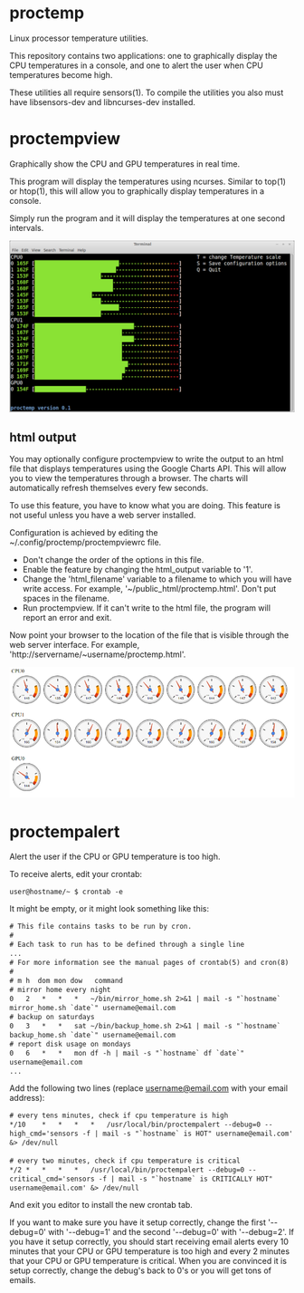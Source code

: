 proctemp
========

Linux processor temperature utilities.

This repository contains two applications: one to graphically display the CPU
temperatures in a console, and one to alert the user when CPU temperatures
become high.

These utilities all require sensors(1).  To compile the utilities you also must
have libsensors-dev and libncurses-dev installed.

proctempview
============

Graphically show the CPU and GPU temperatures in real time.

This program will display the temperatures using ncurses.  Similar to top(1) or
htop(1), this will allow you to graphically display temperatures in a console.

Simply run the program and it will display the temperatures at one second
intervals.

![proctempview example image](https://github.com/jeffsp/proctemp/raw/master/proctempview_example.png "proctempview example")

html output
-----------

You may optionally configure proctempview to write the output to an html file
that displays temperatures using the Google Charts API.  This will allow you to
view the temperatures through a browser.  The charts will automatically refresh
themselves every few seconds.

To use this feature, you have to know what you are doing.  This feature is not
useful unless you have a web server installed.

Configuration is achieved by editing the ~/.config/proctemp/proctempviewrc file.

- Don't change the order of the options in this file.
- Enable the feature by changing the html\_output variable to '1'.
- Change the 'html\_filename' variable to a filename to which you will have
  write access.  For example, '~/public\_html/proctemp.html'.  Don't put
  spaces in the filename.
- Run proctempview.  If it can't write to the html file, the program will
  report an error and exit.

Now point your browser to the location of the file that is visible through the web
server interface.  For example, 'http://servername/~username/proctemp.html'.

![proctempview html output example image](https://github.com/jeffsp/proctemp/raw/master/proctempview_html_example.png "proctempview html output example")

proctempalert
=============

Alert the user if the CPU or GPU temperature is too high.

To receive alerts, edit your crontab:

	user@hostname/~ $ crontab -e

It might be empty, or it might look something like this:

	# This file contains tasks to be run by cron.
	#
	# Each task to run has to be defined through a single line
	...
	# For more information see the manual pages of crontab(5) and cron(8)
	#
	# m h  dom mon dow   command
	# mirror home every night
	0	2	*	*	*	~/bin/mirror_home.sh 2>&1 | mail -s "`hostname` mirror_home.sh `date`" username@email.com
	# backup on saturdays
	0	3	*	*	sat	~/bin/backup_home.sh 2>&1 | mail -s "`hostname` backup_home.sh `date`" username@email.com
	# report disk usage on mondays
	0	6	*	*	mon	df -h | mail -s "`hostname` df `date`" username@email.com
	...

Add the following two lines (replace username@email.com with your email
address):

	# every tens minutes, check if cpu temperature is high
	*/10	*	*	*	*	/usr/local/bin/proctempalert --debug=0 --high_cmd='sensors -f | mail -s "`hostname` is HOT" username@email.com' &> /dev/null

	# every two minutes, check if cpu temperature is critical
	*/2	*	*	*	*	/usr/local/bin/proctempalert --debug=0 --critical_cmd='sensors -f | mail -s "`hostname` is CRITICALLY HOT" username@email.com' &> /dev/null

And exit you editor to install the new crontab tab.

If you want to make sure you have it setup correctly, change the first
'--debug=0' with '--debug=1' and the second '--debug=0' with '--debug=2'.  If
you have it setup correctly, you should start receiving email alerts every 10
minutes that your CPU or GPU temperature is too high and every 2 minutes that
your CPU or GPU temperature is critical.  When you are convinced it is setup
correctly, change the debug's back to 0's or you will get tons of emails.
